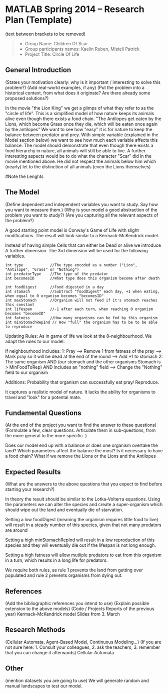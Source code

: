 # MATLAB Spring 2014 – Research Plan (Template)
(text between brackets to be removed)

> * Group Name: Children Of Scar
> * Group participants names: Kaelin Ruben, Misteli Patrick
> * Project Title: Circle Of Life

## General Introduction
(States your motivation clearly: why is it important / interesting to solve this problem?)
(Add real-world examples, if any)
(Put the problem into a historical context, from what does it originate? Are there already some proposed solutions?)

In the movie "the Lion King" we get a glimps of what they refer to as the "circle of life". This is a simplified model of how nature keeps its animals alive even though there exists a food chain. "The Antilopes get eaten by the Lions, which become Grass once they die, which will be eaten once again by the antilopes"
We want to see how "easy" it is for nature to keep the balance between predator and prey. With simple variable (explained in the Model section below) we want to see how much each variable affects this balance. The model should demonstrate that even though there exists a food hierarchy in nature, all animals will still be able to live. 
A further interesting aspects would be to do what the character "Scar" did in the movie mentioned above. He did not respect the animals below him which (nearly) let to the distinction of all animals (even the Lions themselves) 

#Note the Lenghts

## The Model
(Define dependent and independent variables you want to study. Say how you want to measure them.) 
(Why is your model a good abstraction of the problem you want to study?)
(Are you capturing all the relevant aspects of the problem?)

A good starting point model is Conway's Game of Life with slight modifications. The result will look similar to a Kermack-McKendrick model.

Instead of having simple Cells that can either be Dead or alive we introduce A further dimension. The 3rd dimension will be used for the following variables.

    int type            //The type encoded as a number ("Lion", "Antilope", "Grass" or "Nothing")
	int predatorType	//The type of the predator
	int becomesID	    //What type does this organism become after death
    
    int foodDigest		//Food digested in a day
	int stomach		    //Subtract "foodDigest" each day, +1 when eating, when equal to 0 organism becomes "becomesID"
    int maxStomach      //Organism will not feed if it's stomach reaches this constant
	int lifespan	    //-1 after each turn, when reaching 0 organism becomes "becomeID"
	int fatness	        //How many organisms can be fed by this organism
    int minStomachRepInd // How "full" the organism has to be to be able to reproduce

    
Updating Rules:
As in game of life we look at the 8-neighbourhood. We adapt the rules to our model:

If neighbourhood includes:
    1: Pray
        --> Remove 1 from fatness of the pray
        --> Mark pray so it will be dead at the end of the round
        --> Add +1 to stomach
    2: The same organism AND (our stomach and the other organisms Stomach is > MinFoodToRep) AND includes an "nothing" field
        --> Change the "Nothing" field to our organism 
        
        
Additions: Probability that organism can successfully eat pray/ Reproduce.

It captures a realistic model of nature. It lacks the ability for organisms to travel and "look" for a potental mate. 

## Fundamental Questions
(At the end of the project you want to find the answer to these questions)
(Formulate a few, clear questions. Articulate them in sub-questions, from the more general to the more specific. )

Does our model end up with a balance or does one organism overtake the land?
Which parameters affect the balance the most?
Is it necessary to have a food chain?
    What if we remove the Lions or the Lions and the Antilopes


## Expected Results
(What are the answers to the above questions that you expect to find before starting your research?)

In theory the result should be similar to the Lotka-Volterra equations. Using the parameters we can alter the species and create a super-organism which should wipe out the land and eventually die of starvation. 

Setting a low foodDigest (meaning the organism requires little food to live) will result in a steady number of this species, given that not many predators are around
    
Setting a high minStomachRepInd will result in a low reproduction of this species and they will eventually die out if the lifespan is not long enough.

Setting a high fatness will allow mutliple predators to eat from this organism in a turn, which results in a long life for predators. 

We require both rules, as rule 1 prevents the land from getting over populated and rule 2 prevents organisms from dying out.
    


## References 

(Add the bibliographic references you intend to use)
(Explain possible extension to the above models)
(Code / Projects Reports of the previous year)
Kermack-McKendrick model
Slides from 3. March

## Research Methods

(Cellular Automata, Agent-Based Model, Continuous Modeling...) (If you are not sure here: 1. Consult your colleagues, 2. ask the teachers, 3. remember that you can change it afterwards)
Cellular Automata

## Other

(mention datasets you are going to use)
We will generate random and manual landscapes to test our model.
